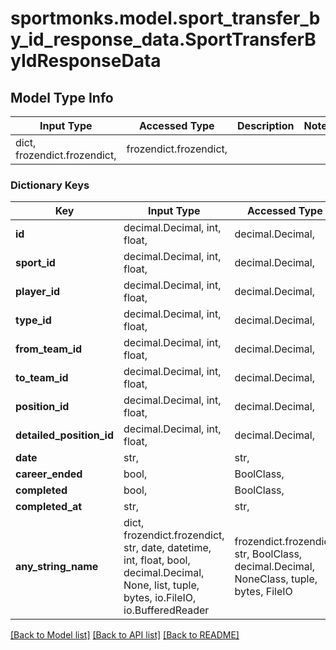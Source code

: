 # sportmonks.model.sport_transfer_by_id_response_data.SportTransferByIdResponseData

## Model Type Info
Input Type | Accessed Type | Description | Notes
------------ | ------------- | ------------- | -------------
dict, frozendict.frozendict,  | frozendict.frozendict,  |  | 

### Dictionary Keys
Key | Input Type | Accessed Type | Description | Notes
------------ | ------------- | ------------- | ------------- | -------------
**id** | decimal.Decimal, int, float,  | decimal.Decimal,  |  | [optional] 
**sport_id** | decimal.Decimal, int, float,  | decimal.Decimal,  |  | [optional] 
**player_id** | decimal.Decimal, int, float,  | decimal.Decimal,  |  | [optional] 
**type_id** | decimal.Decimal, int, float,  | decimal.Decimal,  |  | [optional] 
**from_team_id** | decimal.Decimal, int, float,  | decimal.Decimal,  |  | [optional] 
**to_team_id** | decimal.Decimal, int, float,  | decimal.Decimal,  |  | [optional] 
**position_id** | decimal.Decimal, int, float,  | decimal.Decimal,  |  | [optional] 
**detailed_position_id** | decimal.Decimal, int, float,  | decimal.Decimal,  |  | [optional] 
**date** | str,  | str,  |  | [optional] 
**career_ended** | bool,  | BoolClass,  |  | [optional] 
**completed** | bool,  | BoolClass,  |  | [optional] 
**completed_at** | str,  | str,  |  | [optional] 
**any_string_name** | dict, frozendict.frozendict, str, date, datetime, int, float, bool, decimal.Decimal, None, list, tuple, bytes, io.FileIO, io.BufferedReader | frozendict.frozendict, str, BoolClass, decimal.Decimal, NoneClass, tuple, bytes, FileIO | any string name can be used but the value must be the correct type | [optional]

[[Back to Model list]](../../README.md#documentation-for-models) [[Back to API list]](../../README.md#documentation-for-api-endpoints) [[Back to README]](../../README.md)

